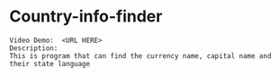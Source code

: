 
#   Country-info-finder

    Video Demo:  <URL HERE>
    Description:
    This is program that can find the currency name, capital name and their state language
